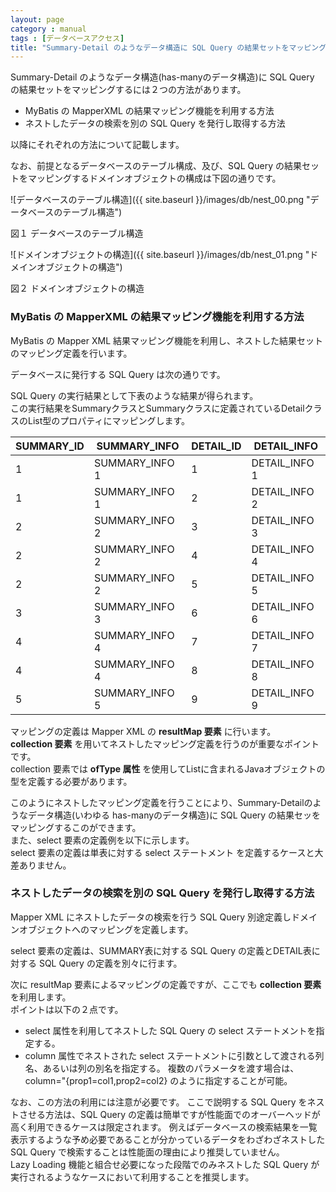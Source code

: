 ```yaml
---
layout: page
category : manual
tags : [データベースアクセス]
title: "Summary-Detail のようなデータ構造に SQL Query の結果セットをマッピングするにはどうすればいい？"
---
```


Summary-Detail のようなデータ構造(has-manyのデータ構造)に SQL Query の結果セットをマッピングするには２つの方法があります。  
  * MyBatis の MapperXML の結果マッピング機能を利用する方法
  * ネストしたデータの検索を別の SQL Query を発行し取得する方法

以降にそれぞれの方法について記載します。  

なお、前提となるデータベースのテーブル構成、及び、SQL Query の結果セットをマッピングするドメインオブジェクトの構成は下図の通りです。  


![データベースのテーブル構造]({{ site.baseurl }}/images/db/nest_00.png "データベースのテーブル構造")

   図１ データベースのテーブル構造

![ドメインオブジェクトの構造]({{ site.baseurl }}/images/db/nest_01.png "ドメインオブジェクトの構造")

   図２ ドメインオブジェクトの構造

### MyBatis の MapperXML の結果マッピング機能を利用する方法

MyBatis の Mapper XML 結果マッピング機能を利用し、ネストした結果セットのマッピング定義を行います。  

データベースに発行する SQL Query は次の通りです。  

<script src="https://gist.github.com/tetsuya-oikawa/145afee5c559a43da81d.js"></script>

SQL Query の実行結果として下表のような結果が得られます。  
この実行結果をSummaryクラスとSummaryクラスに定義されているDetailクラスのList型のプロパティにマッピングします。  

  <table class="table table-bordered table-hover">
    <thead>
      <tr>
        <th>SUMMARY_ID</th>
        <th>SUMMARY_INFO</th>
        <th>DETAIL_ID</th>
        <th>DETAIL_INFO</th>
      </tr>
    </thead>
    <tbody>
      <tr>
        <td>1</td>
        <td>SUMMARY_INFO 1</td>
        <td>1</td>
        <td>DETAIL_INFO 1</td> 
      </tr>
      <tr>
        <td>1</td>
        <td>SUMMARY_INFO 1</td>
        <td>2</td>
        <td>DETAIL_INFO 2</td> 
      </tr>
      <tr>
        <td>2</td>
        <td>SUMMARY_INFO 2</td>
        <td>3</td>
        <td>DETAIL_INFO 3</td> 
      </tr>
      <tr>
        <td>2</td>
        <td>SUMMARY_INFO 2</td>
        <td>4</td>
        <td>DETAIL_INFO 4</td> 
      </tr>
      <tr>
        <td>2</td>
        <td>SUMMARY_INFO 2</td>
        <td>5</td>
        <td>DETAIL_INFO 5</td> 
      </tr>
      <tr>
        <td>3</td>
        <td>SUMMARY_INFO 3</td>
        <td>6</td>
        <td>DETAIL_INFO 6</td> 
      </tr>
      <tr>
        <td>4</td>
        <td>SUMMARY_INFO 4</td>
        <td>7</td>
        <td>DETAIL_INFO 7</td> 
      </tr>
      <tr>
        <td>4</td>
        <td>SUMMARY_INFO 4</td>
        <td>8</td>
        <td>DETAIL_INFO 8</td> 
      </tr>
      <tr>
        <td>5</td>
        <td>SUMMARY_INFO 5</td>
        <td>9</td>
        <td>DETAIL_INFO 9</td> 
      </tr>
    </tbody>
  </table>

マッピングの定義は Mapper XML の **resultMap 要素**  に行います。  
**collection 要素** を用いてネストしたマッピング定義を行うのが重要なポイントです。  
collection 要素では **ofType 属性** を使用してListに含まれるJavaオブジェクトの型を定義する必要があります。  

<script src="https://gist.github.com/tetsuya-oikawa/c7c16936d79882907fbd.js"></script>

このようにネストしたマッピング定義を行うことにより、Summary-Detailのようなデータ構造(いわゆる has-manyのデータ構造)に SQL Query の結果セッをマッピングするこのができます。  
また、select 要素の定義例を以下に示します。  
select 要素の定義は単表に対する select ステートメント を定義するケースと大差ありません。  

<script src="https://gist.github.com/tetsuya-oikawa/eba07a1a8e479802112e.js"></script>

### ネストしたデータの検索を別の SQL Query を発行し取得する方法


Mapper XML にネストしたデータの検索を行う SQL Query 別途定義しドメインオブジェクトへのマッピングを定義します。  

select 要素の定義は、SUMMARY表に対する SQL Query の定義とDETAIL表に対する SQL Query の定義を別々に行ます。  

<script src="https://gist.github.com/tetsuya-oikawa/ad93a511a3617e0a4a0a.js"></script>

<script src="https://gist.github.com/tetsuya-oikawa/8d43041a507deecca559.js"></script>

次に resultMap 要素によるマッピングの定義ですが、ここでも **collection 要素** を利用します。  
ポイントは以下の２点です。  
  * select 属性を利用してネストした SQL Query の select ステートメントを指定する。  
  * column 属性でネストされた select ステートメントに引数として渡される列名、あるいは列の別名を指定する。  複数のパラメータを渡す場合は、column="{prop1=col1,prop2=col2} のように指定することが可能。  

<script src="https://gist.github.com/tetsuya-oikawa/7375bf001b8ba11e1f27.js"></script>

なお、この方法の利用には注意が必要です。  ここで説明する SQL Query をネストさせる方法は、SQL Query の定義は簡単ですが性能面でのオーバーヘッドが高く利用できるケースは限定されます。  例えばデータベースの検索結果を一覧表示するような予め必要であることが分かっているデータをわざわざネストした SQL Query で検索することは性能面の理由により推奨していません。  
Lazy Loading 機能と組合せ必要になった段階でのみネストした SQL Query が実行されるようなケースにおいて利用することを推奨します。  

